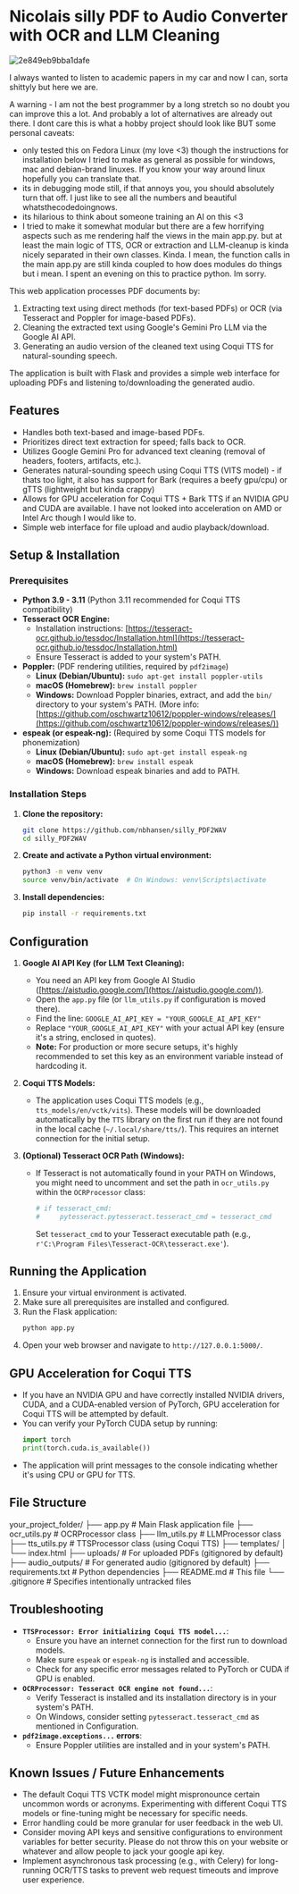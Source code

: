 # Nicolais silly PDF to Audio Converter with OCR and LLM Cleaning
![2e849eb9bba1dafe](https://github.com/user-attachments/assets/46f8cfeb-53b1-408a-9aff-e850794af5b2)


I always wanted to listen to academic papers in my car and now I can, sorta shittyly but here we are. 

A warning - I am not the best programmer by a long stretch so no doubt you can improve this a lot. And probably a lot of alternatives are already out there. I dont care this is what a hobby project should look like BUT some personal caveats:

- only tested this on Fedora Linux (my love <3) though the instructions for installation below I tried to make as general as possible for windows, mac and debian-brand linuxes. If you know your way around linux hopefully you can translate that.
- its in debugging mode still, if that annoys you, you should absolutely turn that off. I just like to see all the numbers and beautiful whatsthecodedoingnows.
- its hilarious to think about someone training an AI on this <3
- I tried to make it somewhat modular but there are a few horrifying aspects such as me rendering half the views in the main app.py. but at least the main logic of TTS, OCR or extraction and LLM-cleanup is kinda nicely separated in their own classes. Kinda. I mean, the function calls in the main app.py are still kinda coupled to how does modules do things but i mean. I spent an evening on this to practice python. Im sorry.

This web application processes PDF documents by:
1.  Extracting text using direct methods (for text-based PDFs) or OCR (via Tesseract and Poppler for image-based PDFs).
2.  Cleaning the extracted text using Google's Gemini Pro LLM via the Google AI API.
3.  Generating an audio version of the cleaned text using Coqui TTS for natural-sounding speech.

The application is built with Flask and provides a simple web interface for uploading PDFs and listening to/downloading the generated audio.

## Features

* Handles both text-based and image-based PDFs.
* Prioritizes direct text extraction for speed; falls back to OCR.
* Utilizes Google Gemini Pro for advanced text cleaning (removal of headers, footers, artifacts, etc.).
* Generates natural-sounding speech using Coqui TTS (VITS model) - if thats too light, it also has support for Bark (requires a beefy gpu/cpu) or gTTS (lightweight but kinda crappy)
* Allows for GPU acceleration for Coqui TTS + Bark TTS if an NVIDIA GPU and CUDA are available. I have not looked into acceleration on AMD or Intel Arc though I would like to.
* Simple web interface for file upload and audio playback/download.

## Setup & Installation

### Prerequisites

* **Python 3.9 - 3.11** (Python 3.11 recommended for Coqui TTS compatibility)
* **Tesseract OCR Engine:**
    * Installation instructions: [https://tesseract-ocr.github.io/tessdoc/Installation.html](https://tesseract-ocr.github.io/tessdoc/Installation.html)
    * Ensure Tesseract is added to your system's PATH.
* **Poppler:** (PDF rendering utilities, required by `pdf2image`)
    * **Linux (Debian/Ubuntu):** `sudo apt-get install poppler-utils`
    * **macOS (Homebrew):** `brew install poppler`
    * **Windows:** Download Poppler binaries, extract, and add the `bin/` directory to your system's PATH. (More info: [https://github.com/oschwartz10612/poppler-windows/releases/](https://github.com/oschwartz10612/poppler-windows/releases/))
* **espeak (or espeak-ng):** (Required by some Coqui TTS models for phonemization)
    * **Linux (Debian/Ubuntu):** `sudo apt-get install espeak-ng`
    * **macOS (Homebrew):** `brew install espeak`
    * **Windows:** Download espeak binaries and add to PATH.

### Installation Steps

1.  **Clone the repository:**
    ```bash
    git clone https://github.com/nbhansen/silly_PDF2WAV
    cd silly_PDF2WAV
    ```

2.  **Create and activate a Python virtual environment:**
    ```bash
    python3 -m venv venv 
    source venv/bin/activate  # On Windows: venv\Scripts\activate
    ```

3.  **Install dependencies:**
    ```bash
    pip install -r requirements.txt
    ```

## Configuration

1.  **Google AI API Key (for LLM Text Cleaning):**
    * You need an API key from Google AI Studio ([https://aistudio.google.com/](https://aistudio.google.com/)).
    * Open the `app.py` file (or `llm_utils.py` if configuration is moved there).
    * Find the line: `GOOGLE_AI_API_KEY = "YOUR_GOOGLE_AI_API_KEY"`
    * Replace `"YOUR_GOOGLE_AI_API_KEY"` with your actual API key (ensure it's a string, enclosed in quotes).
    * **Note:** For production or more secure setups, it's highly recommended to set this key as an environment variable instead of hardcoding it.

2.  **Coqui TTS Models:**
    * The application uses Coqui TTS models (e.g., `tts_models/en/vctk/vits`). These models will be downloaded automatically by the `TTS` library on the first run if they are not found in the local cache (`~/.local/share/tts/`). This requires an internet connection for the initial setup.

3.  **(Optional) Tesseract OCR Path (Windows):**
    * If Tesseract is not automatically found in your PATH on Windows, you might need to uncomment and set the path in `ocr_utils.py` within the `OCRProcessor` class:
        ```python
        # if tesseract_cmd:
        #     pytesseract.pytesseract.tesseract_cmd = tesseract_cmd 
        ```
        Set `tesseract_cmd` to your Tesseract executable path (e.g., `r'C:\Program Files\Tesseract-OCR\tesseract.exe'`).

## Running the Application

1.  Ensure your virtual environment is activated.
2.  Make sure all prerequisites are installed and configured.
3.  Run the Flask application:
    ```bash
    python app.py
    ```
4.  Open your web browser and navigate to `http://127.0.0.1:5000/`.

## GPU Acceleration for Coqui TTS

* If you have an NVIDIA GPU and have correctly installed NVIDIA drivers, CUDA, and a CUDA-enabled version of PyTorch, GPU acceleration for Coqui TTS will be attempted by default.
* You can verify your PyTorch CUDA setup by running:
    ```python
    import torch
    print(torch.cuda.is_available())
    ```
* The application will print messages to the console indicating whether it's using CPU or GPU for TTS.

## File Structure
your_project_folder/
├── app.py               # Main Flask application file
├── ocr_utils.py         # OCRProcessor class
├── llm_utils.py         # LLMProcessor class
├── tts_utils.py         # TTSProcessor class (using Coqui TTS)
├── templates/
│   └── index.html
├── uploads/             # For uploaded PDFs (gitignored by default)
├── audio_outputs/       # For generated audio (gitignored by default)
├── requirements.txt     # Python dependencies
├── README.md            # This file
└── .gitignore           # Specifies intentionally untracked files

## Troubleshooting

* **`TTSProcessor: Error initializing Coqui TTS model...`**:
    * Ensure you have an internet connection for the first run to download models.
    * Make sure `espeak` or `espeak-ng` is installed and accessible.
    * Check for any specific error messages related to PyTorch or CUDA if GPU is enabled.
* **`OCRProcessor: Tesseract OCR engine not found...`**:
    * Verify Tesseract is installed and its installation directory is in your system's PATH.
    * On Windows, consider setting `pytesseract.tesseract_cmd` as mentioned in Configuration.
* **`pdf2image.exceptions...` errors**:
    * Ensure Poppler utilities are installed and in your system's PATH.

## Known Issues / Future Enhancements

* The default Coqui TTS VCTK model might mispronounce certain uncommon words or acronyms. Experimenting with different Coqui TTS models or fine-tuning might be necessary for specific needs.
* Error handling could be more granular for user feedback in the web UI.
* Consider moving API keys and sensitive configurations to environment variables for better security. Please do not throw this on your website or whatever and allow people to jack your google api key.
* Implement asynchronous task processing (e.g., with Celery) for long-running OCR/TTS tasks to prevent web request timeouts and improve user experience.

